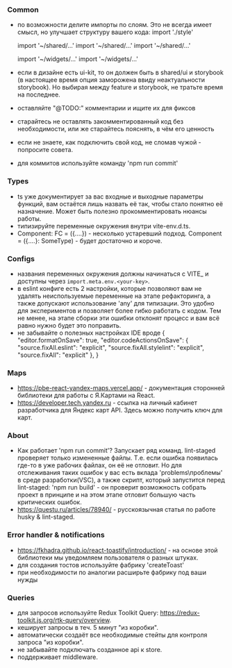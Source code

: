 ### Common
- по возможности делите импорты по слоям. Это не всегда имеет смысл, но улучшает структуру вашего кода:
  import './style'

  import '~/shared/...'
  import '~/shared/...'
  import '~/shared/...'

  import '~/widgets/...'
  import '~/widgets/...'

- если в дизайне есть ui-kit, то он должен быть в shared/ui и storybook (в настоящее время опция заморожена ввиду неактуальности storybook). Но выбирая между feature и storybook, не тратьте время на последнее.
- оставляйте "@TODO:" комментарии и ищите их для фиксов
- старайтесь не оставлять закомментированный код без необходимости, или же старайтесь пояснять, в чём его ценность
- если не знаете, как подключить свой код, не сломав чужой - попросите совета.
- для коммитов используйте команду 'npm run commit'

### Types
- ts уже документирует за вас входные и выходные параметры функций, вам остаётся лишь назвать её так, чтобы стало понятно её назначение. Может быть полезно прокомментировать нюансы работы.
- типизируйте переменные окружения внутри vite-env.d.ts.
- Component: FC<SomeType> = ({....}) - несколько устаревший подход. Component = ({....}: SomeType) - будет достаточно и короче.

### Configs
- названия переменных окружения должны начинаться с VITE\_ и доступны через `import.meta.env.<your-key>`.
- в eslint конфиге есть 2 настройки, которые позволяют вам не удалять неиспользуемые переменные на этапе рефакторинга, а также допускают использование 'any' для типизации. Это удобно для экспериментов и позволяет более гибко работать с кодом. Тем не менее, на этапе сборки эти ошибки отклонят процесс и вам всё равно нужно будет это поправить.
- не забывайте о полезных настройках IDE вроде {
  "editor.formatOnSave": true,
  "editor.codeActionsOnSave": {
    "source.fixAll.eslint": "explicit",
    "source.fixAll.stylelint": "explicit",
    "source.fixAll": "explicit"
  },
}

### Maps
- https://pbe-react-yandex-maps.vercel.app/ - документация сторонней библиотеки для работы с Я.Картами на React.
- https://developer.tech.yandex.ru - ссылка на личный кабинет разработчика для Яндекс карт API. Здесь можно получить ключ для карт.

### About
- Как работает 'npm run commit'? Запускает ряд команд. lint-staged проверяет только измененные файлы. Т.е. если ошибка появилась где-то в уже рабочих файлах, он её не отловит. Но для отслеживания таких ошибок у вас есть вклада 'problems\проблемы' в среде разработки(VSC), а также скрипт, который запустится перед lint-staged: 'npm run build' - он проверит возможность собрать проект в принципе и на этом этапе отловит большую часть критических ошибок.
- https://questu.ru/articles/78940/ - русскоязычная статья по работе husky & lint-staged.

### Error handler & notifications
- https://fkhadra.github.io/react-toastify/introduction/ - на основе этой библиотеки мы уведомляем пользователя о разных штуках.
- для создания тостов используйте фабрику 'createToast'
- при необходимости по аналогии расширьте фабрику под ваши нужды

<!-- Пункт пока на обсуждении -->
<!-- ### Forms
- для написания форм рекомендуется (но это не точно) использовать React Hook Form: https://react-hook-form.com/
- основная проблема данной библиотеки - код, который нельзя разделить на компоненты. В результате вы можете получить достаточно автономную форму, но размером в несколько сотен строчек. Разберётесь - маякните. -->

### Queries 
- для запросов используйте Redux Toolkit Query: https://redux-toolkit.js.org/rtk-query/overview.
- кеширует запросы в теч. 5 минут "из коробки".
- автоматически создаёт все необходимые стейты для контроля запроса "из коробки".
- не забывайте подключать созданное api к store.
- поддерживает middleware.

